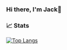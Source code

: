 ### Hi there, I'm Jack👋


### 📈 Stats 

[![Top Langs](https://github-readme-stats-jackster0306.vercel.app/api/top-langs/?username=jackster0306&exclude_repo=Pacman)](https://github.com/jackster0306/github-readme-stats)

